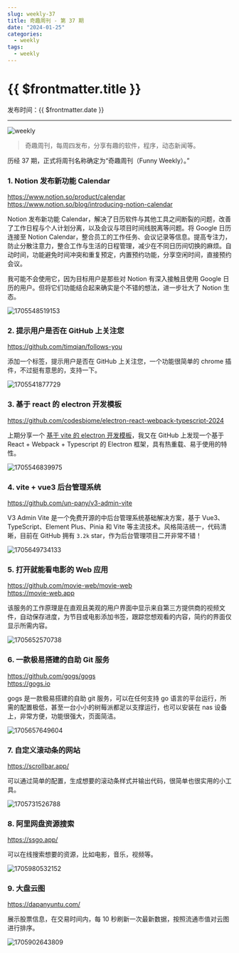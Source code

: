 ```yaml
---
slug: weekly-37
title: 奇趣周刊 - 第 37 期
date: "2024-01-25"
categories:
  - weekly
tags:
  - weekly
---
```


# {{ $frontmatter.title }}

发布时间：{{ $frontmatter.date }}

---

![weekly](https://imgurl.zishu.me/weekly.webp)

> 奇趣周刊，每周四发布，分享有趣的软件，程序，动态新闻等。

历经 37 期，正式将周刊名称确定为“奇趣周刊（Funny Weekly）。”

### 1. Notion 发布新功能 Calendar

https://www.notion.so/product/calendar  
https://www.notion.so/blog/introducing-notion-calendar  

Notion 发布新功能 Calendar，解决了日历软件与其他工具之间断裂的问题，改善了工作日程与个人计划分离，以及会议与项目时间线脱离等问题。将 Google 日历连接至 Notion Calendar，整合员工的工作任务、会议记录等信息。提高专注力，防止分散注意力，整合工作与生活的日程管理，减少在不同日历间切换的麻烦。自动时间，功能避免时间冲突和重复预定，内置预约功能，分享空闲时间，直接预约会议。

我可能不会使用它，因为目标用户是那些对 Notion 有深入接触且使用 Google 日历的用户。但将它们功能结合起来确实是个不错的想法，进一步壮大了 Notion 生态。

![1705548519153](https://imgurl.zishu.me/2024/01/1705548519153.webp)

### 2. 提示用户是否在 GitHub 上关注您

https://github.com/timqian/follows-you

添加一个标签，提示用户是否在 GitHub 上关注您，一个功能很简单的 chrome 插件，不过挺有意思的，支持一下。

![1705541877729](https://imgurl.zishu.me/2024/01/1705541877729.webp)

### 3. 基于 react 的 electron 开发模板

https://github.com/codesbiome/electron-react-webpack-typescript-2024

上期分享一个 [基于 vite 的 electron 开发模板](/blog/weekly-36.html/#2-基于-vite-的-electron-开发模板)，我又在 GitHub 上发现一个基于 React + Webpack + Typescript 的 Electron 框架，具有热重载、易于使用的特性。

![1705546839975](https://imgurl.zishu.me/2024/01/1705546839975.gif)

### 4. vite + vue3 后台管理系统

https://github.com/un-pany/v3-admin-vite

V3 Admin Vite 是一个免费开源的中后台管理系统基础解决方案，基于 Vue3、TypeScript、Element Plus、Pinia 和 Vite 等主流技术。风格简洁统一，代码清晰，目前在 GitHub 拥有 `3.2k` star，作为后台管理项目二开非常不错！

![1705649734133](https://imgurl.zishu.me/2024/01/1705649734133.webp)

### 5. 打开就能看电影的 Web 应用

https://github.com/movie-web/movie-web  
https://movie-web.app  

该服务的工作原理是在直观且美观的用户界面中显示来自第三方提供商的视频文件，自动保存进度，为节目或电影添加书签，跟踪您想观看的内容，简约的界面仅显示所需内容。

![1705652570738](https://imgurl.zishu.me/2024/01/1705652570738.webp)

### 6. 一款极易搭建的自助 Git 服务

https://github.com/gogs/gogs  
https://gogs.io

gogs 是一款极易搭建的自助 git 服务，可以在任何支持 go 语言的平台运行，所需的配置极低，甚至一台小小的树莓派都足以支撑运行，也可以安装在 nas 设备上，非常方便，功能很强大，页面简洁。

![1705657649604](https://imgurl.zishu.me/2024/01/1705657649604.webp)

### 7. 自定义滚动条的网站

https://scrollbar.app/

可以通过简单的配置，生成想要的滚动条样式并输出代码，很简单也很实用的小工具。

![1705731526788](https://imgurl.zishu.me/2024/01/1705731526788.webp)

### 8. 阿里网盘资源搜索

https://ssgo.app/

可以在线搜索想要的资源，比如电影，音乐，视频等。

![1705980532152](https://imgurl.zishu.me/2024/01/1705980532152.webp)

### 9. 大盘云图

https://dapanyuntu.com/

展示股票信息，在交易时间内，每 10 秒刷新一次最新数据，按照流通市值对云图进行排序。

![1705902643809](https://imgurl.zishu.me/2024/01/1705902643809.webp)
